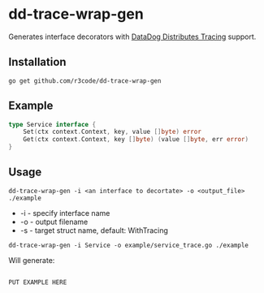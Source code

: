 dd-trace-wrap-gen
========

Generates interface decorators with [DataDog Distributes Tracing](https://github.com/DataDog/dd-trace-go) support.

Installation
------------

```
go get github.com/r3code/dd-trace-wrap-gen
```

Example
-------

```go
type Service interface {
	Set(ctx context.Context, key, value []byte) error
	Get(ctx context.Context, key []byte) (value []byte, err error)
}
```

Usage
-----

```
dd-trace-wrap-gen -i <an interface to decortate> -o <output_file> ./example
```

* -i - specify interface name  
* -o - output filename  
* -s - target struct name, default: <interface name>WithTracing  


```
dd-trace-wrap-gen -i Service -o example/service_trace.go ./example
```

Will generate:
```go

PUT EXAMPLE HERE
```
